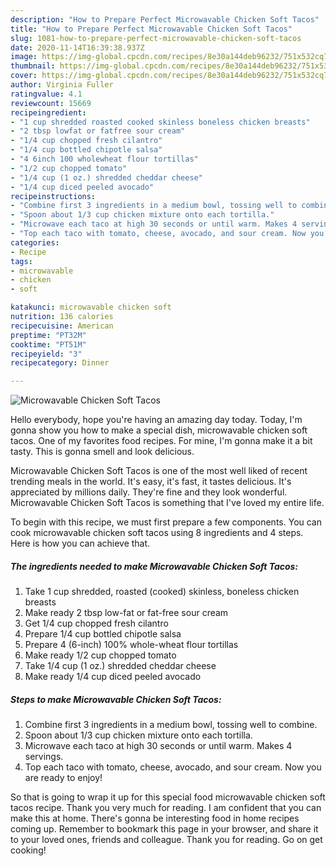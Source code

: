 ```yaml
---
description: "How to Prepare Perfect Microwavable Chicken Soft Tacos"
title: "How to Prepare Perfect Microwavable Chicken Soft Tacos"
slug: 1081-how-to-prepare-perfect-microwavable-chicken-soft-tacos
date: 2020-11-14T16:39:38.937Z
image: https://img-global.cpcdn.com/recipes/8e30a144deb96232/751x532cq70/microwavable-chicken-soft-tacos-recipe-main-photo.jpg
thumbnail: https://img-global.cpcdn.com/recipes/8e30a144deb96232/751x532cq70/microwavable-chicken-soft-tacos-recipe-main-photo.jpg
cover: https://img-global.cpcdn.com/recipes/8e30a144deb96232/751x532cq70/microwavable-chicken-soft-tacos-recipe-main-photo.jpg
author: Virginia Fuller
ratingvalue: 4.1
reviewcount: 15669
recipeingredient:
- "1 cup shredded roasted cooked skinless boneless chicken breasts"
- "2 tbsp lowfat or fatfree sour cream"
- "1/4 cup chopped fresh cilantro"
- "1/4 cup bottled chipotle salsa"
- "4 6inch 100 wholewheat flour tortillas"
- "1/2 cup chopped tomato"
- "1/4 cup (1 oz.) shredded cheddar cheese"
- "1/4 cup diced peeled avocado"
recipeinstructions:
- "Combine first 3 ingredients in a medium bowl, tossing well to combine."
- "Spoon about 1/3 cup chicken mixture onto each tortilla."
- "Microwave each taco at high 30 seconds or until warm. Makes 4 servings."
- "Top each taco with tomato, cheese, avocado, and sour cream. Now you are ready to enjoy!"
categories:
- Recipe
tags:
- microwavable
- chicken
- soft

katakunci: microwavable chicken soft 
nutrition: 136 calories
recipecuisine: American
preptime: "PT32M"
cooktime: "PT51M"
recipeyield: "3"
recipecategory: Dinner

---
```



![Microwavable Chicken Soft Tacos](https://img-global.cpcdn.com/recipes/8e30a144deb96232/751x532cq70/microwavable-chicken-soft-tacos-recipe-main-photo.jpg)

Hello everybody, hope you're having an amazing day today. Today, I'm gonna show you how to make a special dish, microwavable chicken soft tacos. One of my favorites food recipes. For mine, I'm gonna make it a bit tasty. This is gonna smell and look delicious.

Microwavable Chicken Soft Tacos is one of the most well liked of recent trending meals in the world. It's easy, it's fast, it tastes delicious. It's appreciated by millions daily. They're fine and they look wonderful. Microwavable Chicken Soft Tacos is something that I've loved my entire life.




To begin with this recipe, we must first prepare a few components. You can cook microwavable chicken soft tacos using 8 ingredients and 4 steps. Here is how you can achieve that.

<!--inarticleads1-->

##### The ingredients needed to make Microwavable Chicken Soft Tacos:

1. Take 1 cup shredded, roasted (cooked) skinless, boneless chicken breasts
1. Make ready 2 tbsp low-fat or fat-free sour cream
1. Get 1/4 cup chopped fresh cilantro
1. Prepare 1/4 cup bottled chipotle salsa
1. Prepare 4 (6-inch) 100% whole-wheat flour tortillas
1. Make ready 1/2 cup chopped tomato
1. Take 1/4 cup (1 oz.) shredded cheddar cheese
1. Make ready 1/4 cup diced peeled avocado




<!--inarticleads2-->

##### Steps to make Microwavable Chicken Soft Tacos:

1. Combine first 3 ingredients in a medium bowl, tossing well to combine.
1. Spoon about 1/3 cup chicken mixture onto each tortilla.
1. Microwave each taco at high 30 seconds or until warm. Makes 4 servings.
1. Top each taco with tomato, cheese, avocado, and sour cream. Now you are ready to enjoy!




So that is going to wrap it up for this special food microwavable chicken soft tacos recipe. Thank you very much for reading. I am confident that you can make this at home. There's gonna be interesting food in home recipes coming up. Remember to bookmark this page in your browser, and share it to your loved ones, friends and colleague. Thank you for reading. Go on get cooking!
